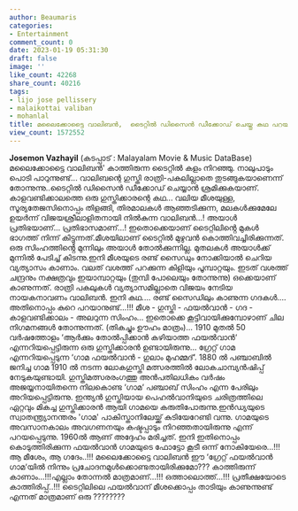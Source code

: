 ```yaml
---
author: Beaumaris
categories:
- Entertainment
comment_count: 0
date: 2023-01-19 05:31:30
draft: false
image: ''
like_count: 42268
share_count: 40216
tags:
- lijo jose pellissery
- malaikottai valiban
- mohanlal
title: മലൈക്കോട്ടൈ വാലിബൻ,  ടൈറ്റിൽ ഡിസൈൻ ഡീക്കോഡ് ചെയ്തു കഥ പറയാം
view_count: 1572552
---
```


**Josemon Vazhayil** (കടപ്പാട് : Malayalam Movie & Music DataBase) മലൈക്കോട്ടൈ വാലിബൻ' കാത്തിരുന്ന ടൈറ്റിൽ കളം നിറഞ്ഞു. നാലുപാടും പൊടി പാറുന്നുണ്ട്... വാലിബന്റെ ഗുസ്തി രാത്രി-പകലില്ലാതെ തുടങ്ങുകയാണെന്ന് തോന്നുന്നു..ടൈറ്റിൽ ഡിസൈൻ ഡീക്കോഡ് ചെയ്യാൻ ശ്രമിക്കുകയാണ്. കാളവണ്ടിക്കാലത്തെ ഒരു ഗുസ്തിക്കാരന്റെ കഥ... വലിയ മീശയുള്ള, സൂര്യതേജസിനൊപ്പം തിളങ്ങി, തിരമാലകൾ ആഞ്ഞടിക്കുന്ന, മലകൾക്കുമേലേ ഉയർന്ന് വിജയശ്രീലാളിതനായി നിൽകുന്ന വാലിബൻ...! അയാൾ പ്രതിഭയാണ്... പ്രതിഭാസമാണ്...! ഇതൊക്കെയാണ് ടൈറ്റിലിൻ്റെ മുകൾ ഭാഗത്ത് നിന്ന് കിട്ടുന്നത്.മീശയിലാണ് ടൈറ്റിൽ മുഴുവൻ കൊത്തിവച്ചിരിക്കുന്നത്. ഒരു സിംഹത്തിൻ്റെ മുന്നിലും അയാൾ തോൽക്കുന്നില്ല. മുതലകൾ അയാൾക്ക് മുന്നിൽ പേടിച്ച് കിടന്നു.ഇനി മീശയുടെ രണ്ട് സൈഡും നോക്കിയാൽ ചെറിയ വ്യത്യാസം കാണാം. വലത് വശത്ത് പറക്കുന്ന കിളിയും പൂമ്പാറ്റയും. ഇടത് വശത്ത് ചന്ദ്രനും നക്ഷത്രവും ഇയാമ്പാറ്റയും (തുമ്പി പോലെയും തോന്നുന്നു) ഒക്കെയാണ് കാണുന്നത്. രാത്രി പകലുകൾ വ്യത്യാസമില്ലാതെ വിജയം നേടിയ നായകനാവണം വാലിബൻ. ഇനി കഥ.... രണ്ട് സൈഡിലും കാണുന്ന ഗദകൾ.... അതിനൊപ്പം കുറെ പറയാനുണ്ട്...!!! മീശ - ഗുസ്തി - ഫയൽവാൻ - ഗദ - കാളവണ്ടിക്കാലം - അലറുന്ന സിംഹം... ഇതൊക്കെ കൂട്ടിവായിക്കുമ്പോഴാണ് ചില നിഗമനങ്ങൾ തോന്നുന്നത്. (തികച്ചും ഊഹം മാത്രം)... 1910 മുതൽ 50 വർഷത്തോളം ‘ആർക്കും തോൽപ്പിക്കാൻ കഴിയാത്ത ഫയൽവാൻ‘ എന്നറിയപ്പെട്ടിരുന്ന ഒരു ഗുസ്തിക്കാരൻ ഉണ്ടായിരുന്നു... ഗ്രേറ്റ് ഗാമ എന്നറിയപ്പെടുന്ന ‘ഗാമ ഫയൽവാൻ - ഗുലാം മുഹമ്മദ്‘. 1880 ൽ പഞ്ചാബിൽ ജനിച്ച ഗാമ 1910 ൽ നടന്ന ലോകഗുസ്തി മത്സരത്തിൽ ലോകചാമ്പ്യൻഷിപ്പ് നേടുകയുണ്ടായി. ഗുസ്തിമത്സരരംഗത്തു അൻപതിലധികം വർഷം അജയ്യനായിതന്നെ നിലകൊണ്ട ‘ഗാമ‘ പഞ്ചാബ് സിംഹം എന്ന പേരിലും അറിയപ്പെട്ടിരുന്നു. ഇന്ത്യൻ ഗുസ്തിയായ പെഹൽവാനിയുടെ ചരിത്രത്തിലെ ഏറ്റവും മികച്ച ഗുസ്തിക്കാരൻ ആയി ഗാമയെ കരുതിപോരുന്നു.ഇൻഡ്യയുടെ സ്വാതന്ത്ര്യാനന്തരം 'ഗാമ' പാകിസ്താനിലേയ്ക്ക് കുടിയേറേണ്ടി വന്നു. ഗാമയുടെ അവസാനകാലം അവഗണനയും കഷ്ടപ്പാടും നിറഞ്ഞതായിരുന്നു എന്ന് പറയപ്പെടുന്നു. 1960ൽ ആണ് അദ്ദേഹം മരിച്ചത്. ഇനി ഇതിനൊപ്പം കൊടുത്തിരിക്കുന്ന ഫയൽവാൻ ഗാമയുടെ ഫോട്ടോ കൂടീ ഒന്ന് നോകിയേരെ...!!! ആ മീശേം, ആ ഗദേം..!!! മലൈക്കോട്ടൈ വാലിബൻ ഈ ‘ഗ്രേറ്റ് ഫയൽവാൻ ഗാമ‘യിൽ നിന്നും പ്രചോദനമുൾക്കൊണ്ടതായിരിക്കുമോ??? കാത്തിരുന്ന് കാണാം...!!!എല്ലാം തോന്നൽ മാത്രമാണ്...!!! ഒത്താലൊത്ത്...!!! പ്രതീക്ഷയോടെ കാത്തിരിപ്പ്..!!! ടൈറ്റിലിലെ ഫയൽവാന് മീശക്കൊപ്പം താടിയും കാണുന്നുണ്ട് എന്നത് മാത്രമാണ് ഒരു ????????